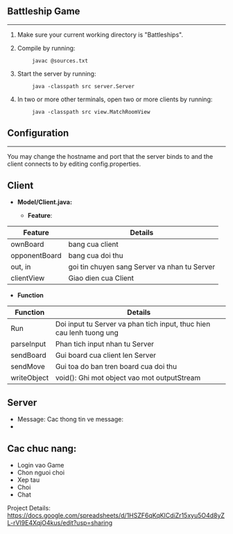 ## Battleship Game
--------------------------------------

1. Make sure your current working directory is "Battleships".

2. Compile by running:
```
        javac @sources.txt
```
3. Start the server by running:
```
        java -classpath src server.Server
```
4. In two or more other terminals, open two or more clients by running:
```
        java -classpath src view.MatchRoomView
```

## Configuration
-------------

You may change the hostname and port that the server binds to and the client connects to by editing config.properties.

## Client
- **Model/Client.java:**

  + **Feature**:

| Feature |  Details |
|---|---|
| ownBoard | bang cua client|
| opponentBoard | bang cua doi thu |
| out, in | goi tin chuyen sang Server va nhan tu Server |
| clientView | Giao dien cua Client |

  + **Function**

| Function | Details |
|---|---|
| Run | Doi input tu Server va phan tich input, thuc hien cau lenh tuong ung |
| parseInput | Phan tich input nhan tu Server |
| sendBoard | Gui board cua client len Server |
|sendMove | Gui toa do ban tren board cua doi thu |
| writeObject | void():  Ghi mot object vao mot outputStream



## Server
- Message: Cac thong tin ve message:
-
## Cac chuc nang:
- Login vao Game
- Chon nguoi choi
- Xep tau
- Choi
- Chat


Project Details: https://docs.google.com/spreadsheets/d/1HSZF6qKqKICdiZr15xyu5O4d8yZL-rVI9E4XqjO4kus/edit?usp=sharing
